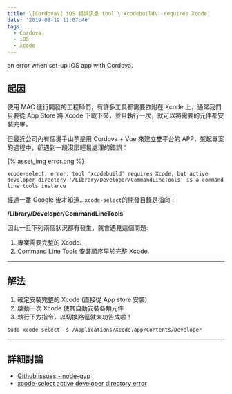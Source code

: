 ```yaml
---
title: \[Cordova\] iOS 錯誤訊息 tool \'xcodebuild\' requires Xcode
date: '2019-08-19 11:07:46'
tags: 
  - Cordova
  - iOS
  - Xcode 
---
```


an error when set-up iOS app with Cordova.

<!-- more -->

## 起因
使用 MAC 進行開發的工程師們，有許多工具都需要依附在 Xcode 上，通常我們只要從 App Store 將 Xcode 下載下來，並且執行一次，就可以將需要的元件都安裝完畢。

但最近公司內有個燙手山芋是用 Cordova + Vue 來建立雙平台的 APP，架起專案的過程中，卻遇到一段沒麽輕易處理的錯誤：

{% asset_img error.png %}

```
xcode-select: error: tool 'xcodebuild' requires Xcode, but active developer directory '/Library/Developer/CommandLineTools' is a command line tools instance
```

經過一番 Google 後才知道...`xcode-select`的開發目錄是指向：

**/Library/Developer/CommandLineTools**

因此一旦下列兩個狀況都有發生，就會遇見這個問題:
1. 專案需要完整的 Xcode.
2. Command Line Tools 安裝順序早於完整 Xcode.

---

## 解法

1. 確定安裝完整的 Xcode (直接從 App store 安裝)
2. 啟動一次 Xcode 使其自動安裝各類元件
3. 執行下方指令，以切換路徑就大功告成啦！

```shell
sudo xcode-select -s /Applications/Xcode.app/Contents/Developer
```

---

## 詳細討論
- [Github issues - node-gyp](https://github.com/nodejs/node-gyp/issues/569)
- [xcode-select active developer directory error](https://stackoverflow.com/questions/17980759/xcode-select-active-developer-directory-error/17980786#17980786)